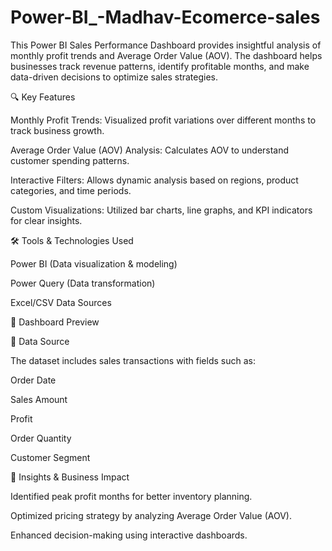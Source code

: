 # Power-BI_-Madhav-Ecomerce-sales
This Power BI Sales Performance Dashboard provides insightful analysis of monthly profit trends and Average Order Value (AOV). The dashboard helps businesses track revenue patterns, identify profitable months, and make data-driven decisions to optimize sales strategies.

🔍 Key Features

Monthly Profit Trends: Visualized profit variations over different months to track business growth.

Average Order Value (AOV) Analysis: Calculates AOV to understand customer spending patterns.

Interactive Filters: Allows dynamic analysis based on regions, product categories, and time periods.

Custom Visualizations: Utilized bar charts, line graphs, and KPI indicators for clear insights.

🛠️ Tools & Technologies Used

Power BI (Data visualization & modeling)

Power Query (Data transformation)

Excel/CSV Data Sources

📸 Dashboard Preview

📂 Data Source

The dataset includes sales transactions with fields such as:

Order Date

Sales Amount

Profit

Order Quantity

Customer Segment

📢 Insights & Business Impact

Identified peak profit months for better inventory planning.

Optimized pricing strategy by analyzing Average Order Value (AOV).

Enhanced decision-making using interactive dashboards.

